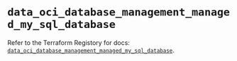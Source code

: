 # `data_oci_database_management_managed_my_sql_database`

Refer to the Terraform Registory for docs: [`data_oci_database_management_managed_my_sql_database`](https://registry.terraform.io/providers/oracle/oci/6.18.0/docs/data-sources/database_management_managed_my_sql_database).
